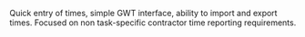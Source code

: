 Quick entry of times, simple GWT interface, ability to import and export times. Focused on non task-specific contractor time reporting requirements.